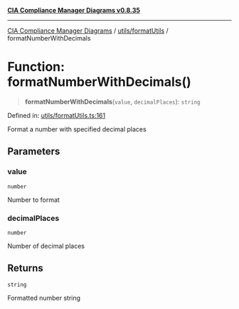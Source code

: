 [**CIA Compliance Manager Diagrams v0.8.35**](../../../README.md)

***

[CIA Compliance Manager Diagrams](../../../modules.md) / [utils/formatUtils](../README.md) / formatNumberWithDecimals

# Function: formatNumberWithDecimals()

> **formatNumberWithDecimals**(`value`, `decimalPlaces`): `string`

Defined in: [utils/formatUtils.ts:161](https://github.com/Hack23/cia-compliance-manager/blob/b297770fc62abf558e2711cd029bbbe74e6c5cfb/src/utils/formatUtils.ts#L161)

Format a number with specified decimal places

## Parameters

### value

`number`

Number to format

### decimalPlaces

`number`

Number of decimal places

## Returns

`string`

Formatted number string

